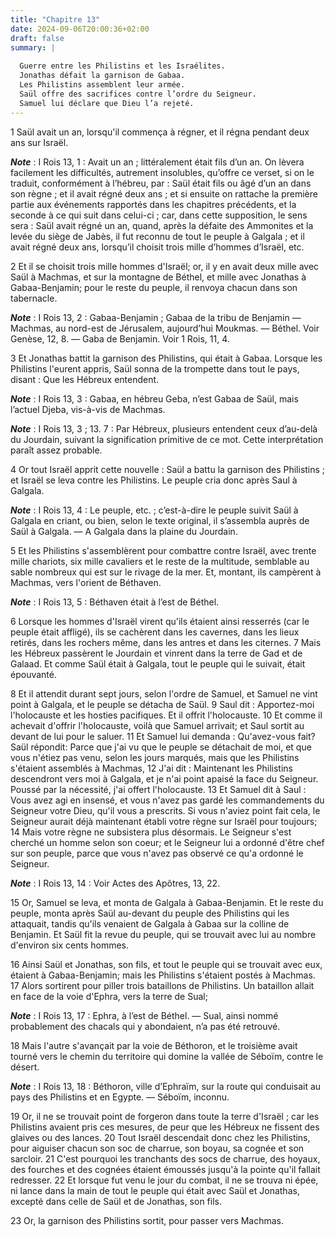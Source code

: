 ```yaml
---
title: "Chapitre 13"
date: 2024-09-06T20:00:36+02:00
draft: false
summary: |
  
  Guerre entre les Philistins et les Israélites.
  Jonathas défait la garnison de Gabaa.
  Les Philistins assemblent leur armée.
  Saül offre des sacrifices contre l’ordre du Seigneur.
  Samuel lui déclare que Dieu l’a rejeté.
---
```



1 Saül avait un an, lorsqu'il commença à régner, et il régna pendant deux ans sur Israël.

***Note*** :  I Rois 13, 1 : Avait un an ; littéralement était fils d’un an. On lèvera facilement les difficultés, autrement insolubles, qu’offre ce verset, si on le traduit, conformément à l’hébreu, par : Saül était fils ou âgé d’un an dans son règne ; et il avait régné deux ans ; et si ensuite on rattache la première partie aux événements rapportés dans les chapitres précédents, et la seconde à ce qui suit dans celui-ci ; car, dans cette supposition, le sens sera : Saül avait régné un an, quand, après la défaite des Ammonites et la levée du siège de Jabès, il fut reconnu de tout le peuple à Galgala ; et il avait régné deux ans, lorsqu’il choisit trois mille d’hommes d’Israël, etc.


2 Et il se choisit trois mille hommes d'Israël; or, il y en avait deux mille avec Saül à Machmas, et sur la montagne de Béthel, et mille avec Jonathas à Gabaa-Benjamin; pour le reste du peuple, il renvoya chacun dans son tabernacle.

***Note*** :  I Rois 13, 2 : Gabaa-Benjamin ; Gabaa de la tribu de Benjamin ― Machmas, au nord-est de Jérusalem, aujourd’hui Moukmas. ― Béthel. Voir Genèse, 12, 8. ― Gaba de Benjamin. Voir 1 Rois, 11, 4.

3 Et Jonathas battit la garnison des Philistins, qui était à Gabaa. Lorsque les Philistins l'eurent appris, Saül sonna de la trompette dans tout le pays, disant : Que les Hébreux entendent.

***Note*** :  I Rois 13, 3 : Gabaa, en hébreu Geba, n’est Gabaa de Saül, mais l’actuel Djeba, vis-à-vis de Machmas.

***Note*** :  I Rois 13, 3 ; 13. 7 : Par Hébreux, plusieurs entendent ceux d’au-delà du Jourdain, suivant la signification primitive de ce mot. Cette interprétation paraît assez probable.

4 Or tout Israël apprit cette nouvelle : Saül a battu la garnison des Philistins ; et Israël se leva contre les Philistins. Le peuple cria donc après Saul à Galgala.

***Note*** :  I Rois 13, 4 : Le peuple, etc. ; c’est-à-dire le peuple suivit Saül à Galgala en criant, ou bien, selon le texte original, il s’assembla auprès de Saül à Galgala. ― A Galgala dans la plaine du Jourdain.


5 Et les Philistins s'assemblèrent pour combattre contre Israël, avec trente mille chariots, six mille cavaliers et le reste de la multitude, semblable au sable nombreux qui est sur le rivage de la mer. Et, montant, ils campèrent à Machmas, vers l'orient de Béthaven.

***Note*** :  I Rois 13, 5 : Béthaven était à l’est de Béthel.

6 Lorsque les hommes d'Israël virent qu'ils étaient ainsi resserrés (car le peuple était affligé), ils se cachèrent dans les cavernes, dans les lieux retirés, dans les rochers même, dans les antres et dans les citernes. 7 Mais les Hébreux passèrent le Jourdain et vinrent dans la terre de Gad et de Galaad. Et comme Saül était à Galgala, tout le peuple qui le suivait, était épouvanté.


8 Et il attendit durant sept jours, selon l'ordre de Samuel, et Samuel ne vint point à Galgala, et le peuple se détacha de Saül. 9 Saul dit : Apportez-moi l'holocauste et les hosties pacifiques. Et il offrit l'holocauste. 10 Et comme il achevait d'offrir l'holocauste, voilà que Samuel arrivait; et Saul sortit au devant de lui pour le saluer. 11 Et Samuel lui demanda : Qu'avez-vous fait? Saül répondit: Parce que j'ai vu que le peuple se détachait de moi, et que vous n'étiez pas venu, selon les jours marqués, mais que les Philistins s'étaient assemblés à Machmas, 12 J'ai dit : Maintenant les Philistins descendront vers moi à Galgala, et je n'ai point apaisé la face du Seigneur. Poussé par la nécessité, j'ai offert l'holocauste. 13 Et Samuel dit à Saul : Vous avez agi en insensé, et vous n'avez pas gardé les commandements du Seigneur votre Dieu, qu'il vous a prescrits. Si vous n'aviez point fait cela, le Seigneur aurait déjà maintenant établi votre règne sur Israël pour toujours; 14 Mais votre règne ne subsistera
plus désormais. Le Seigneur s'est cherché un homme selon son coeur; et le Seigneur lui a ordonné d'être chef sur son peuple, parce que vous n'avez pas observé ce qu'a ordonné le Seigneur.

***Note*** :  I Rois 13, 14 : Voir Actes des Apôtres, 13, 22.


15 Or, Samuel se leva, et monta de Galgala à Gabaa-Benjamin. Et le reste du peuple, monta après Saül au-devant du peuple des Philistins qui les attaquait, tandis qu'ils venaient de Galgala à Gabaa sur la colline de Benjamin. Et Saül fit la revue du peuple, qui se trouvait avec lui au nombre d'environ six cents hommes.


16 Ainsi Saül et Jonathas, son fils, et tout le peuple qui se trouvait avec eux, étaient à Gabaa-Benjamin; mais les Philistins s'étaient postés à Machmas. 17 Alors sortirent pour piller trois bataillons de Philistins. Un bataillon allait en face de la voie d'Ephra, vers la terre de Sual;

***Note*** :  I Rois 13, 17 : Ephra, à l’est de Béthel. ― Sual, ainsi nommé probablement des chacals qui y abondaient, n’a pas été retrouvé.

18 Mais l'autre s'avançait par la voie de Béthoron, et le troisième avait tourné vers le chemin du territoire qui domine la vallée de Séboïm, contre le désert.

***Note*** :  I Rois 13, 18 : Béthoron, ville d’Ephraïm, sur la route qui conduisait au pays des Philistins et en Egypte. ― Séboïm, inconnu.

19 Or, il ne se trouvait point de forgeron dans toute la terre d'Israël ; car les Philistins avaient pris ces mesures, de peur que les Hébreux ne fissent des glaives ou des lances. 20 Tout Israël descendait donc chez les Philistins, pour aiguiser chacun son soc de charrue, son boyau, sa cognée et son sarcloir. 21 C'est pourquoi les tranchants des socs de charrue, des hoyaux, des fourches et des cognées étaient émoussés jusqu'à la pointe qu'il fallait redresser. 22 Et lorsque fut venu le jour du combat, il ne se trouva ni épée, ni lance dans la main de tout le peuple qui était avec Saül et Jonathas, excepté dans celle de Saül et de Jonathas, son fils.


23 Or, la garnison des Philistins sortit, pour passer vers Machmas.

